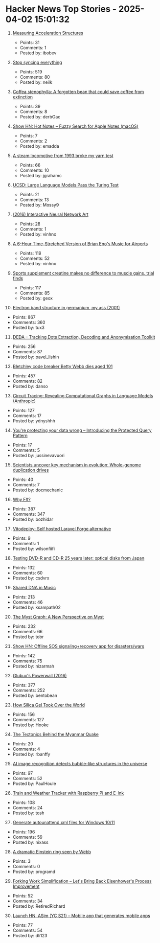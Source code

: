 # Hacker News Top Stories - 2025-04-02 15:01:32

1. [Measuring Acceleration Structures](https://zeux.io/2025/03/31/measuring-acceleration-structures/)
   - Points: 31
   - Comments: 1
   - Posted by: ibobev

2. [Stop syncing everything](https://sqlsync.dev/posts/stop-syncing-everything/)
   - Points: 519
   - Comments: 80
   - Posted by: neilk

3. [Coffea stenophylla: A forgotten bean that could save coffee from extinction](https://www.smithsonianmag.com/science-nature/how-forgotten-bean-could-save-coffee-from-extinction-180986230/)
   - Points: 39
   - Comments: 8
   - Posted by: derbOac

4. [Show HN: Hot Notes – Fuzzy Search for Apple Notes (macOS)](https://hotmatcha.dev/hot-notes/)
   - Points: 7
   - Comments: 2
   - Posted by: emadda

5. [A steam locomotive from 1993 broke my yarn test](https://blog.cloudflare.com/yarn-test-suffers-strange-derailment/)
   - Points: 66
   - Comments: 10
   - Posted by: jgrahamc

6. [UCSD: Large Language Models Pass the Turing Test](https://arxiv.org/abs/2503.23674)
   - Points: 21
   - Comments: 13
   - Posted by: Mossy9

7. [(2016) Interactive Neural Network Art](https://otoro.net/ml/netart/)
   - Points: 28
   - Comments: 1
   - Posted by: vinhnx

8. [A 6-Hour Time-Stretched Version of Brian Eno's Music for Airports](https://www.openculture.com/2025/03/a-6-hour-time-stretched-version-of-brian-enos-music-for-airports.html)
   - Points: 119
   - Comments: 52
   - Posted by: vinhnx

9. [Sports supplement creatine makes no difference to muscle gains, trial finds](https://www.unsw.edu.au/newsroom/news/2025/03/sports-supplement-creatine-makes-no-difference-to-muscle-gains-trial-finds)
   - Points: 117
   - Comments: 85
   - Posted by: geox

10. [Electron band structure in germanium, my ass (2001)](https://pages.cs.wisc.edu/~kovar/hall.html)
   - Points: 867
   - Comments: 360
   - Posted by: tux3

11. [DEDA – Tracking Dots Extraction, Decoding and Anonymisation Toolkit](https://github.com/dfd-tud/deda)
   - Points: 256
   - Comments: 87
   - Posted by: pavel_lishin

12. [Bletchley code breaker Betty Webb dies aged 101](https://www.bbc.com/news/articles/c78jd30ywv8o)
   - Points: 457
   - Comments: 82
   - Posted by: danso

13. [Circuit Tracing: Revealing Computational Graphs in Language Models (Anthropic)](https://transformer-circuits.pub/2025/attribution-graphs/methods.html)
   - Points: 127
   - Comments: 17
   - Posted by: ydnyshhh

14. [You're protecting your data wrong – Introducing the Protected Query Pattern](https://kilpi.vercel.app/blog/2025-03-27-introducing-the-protected-query-pattern/)
   - Points: 17
   - Comments: 5
   - Posted by: jussinevavuori

15. [Scientists uncover key mechanism in evolution: Whole-genome duplication drives](https://www.sciencedaily.com/releases/2025/03/250326221649.htm)
   - Points: 40
   - Comments: 7
   - Posted by: docmechanic

16. [Why F#?](https://batsov.com/articles/2025/03/30/why-fsharp/)
   - Points: 387
   - Comments: 347
   - Posted by: bozhidar

17. [Vitodeploy: Self hosted Laravel Forge alternative](https://vitodeploy.com/)
   - Points: 9
   - Comments: 1
   - Posted by: wilsonfiifi

18. [Testing DVD-R and CD-R 25 years later: optical disks from Japan](https://goughlui.com/2025/03/23/optical-discs-from-japan-part-6-tdk-uv-guard-fuji-lg-sony-maxell-cmc/)
   - Points: 132
   - Comments: 60
   - Posted by: csdvrx

19. [Shared DNA in Music](https://pudding.cool/2025/04/music-dna/)
   - Points: 213
   - Comments: 46
   - Posted by: ksampath02

20. [The Myst Graph: A New Perspective on Myst](https://glthr.com/myst-graph-1)
   - Points: 232
   - Comments: 66
   - Posted by: tobr

21. [Show HN: Offline SOS signaling+recovery app for disasters/wars](https://github.com/nizarmah/igatha)
   - Points: 142
   - Comments: 75
   - Posted by: nizarmah

22. [Glubux's Powerwall (2016)](https://secondlifestorage.com/index.php?threads/glubuxs-powerwall.126/)
   - Points: 377
   - Comments: 252
   - Posted by: bentobean

23. [How Silica Gel Took Over the World](https://www.scopeofwork.net/silica-gel/)
   - Points: 156
   - Comments: 127
   - Posted by: Hooke

24. [The Tectonics Behind the Myanmar Quake](https://nautil.us/what-caused-the-devastating-earthquake-in-myanmar-1200737/)
   - Points: 20
   - Comments: 4
   - Posted by: rbanffy

25. [AI image recognition detects bubble-like structures in the universe](https://phys.org/news/2025-03-ai-image-recognition-universe.html)
   - Points: 97
   - Comments: 52
   - Posted by: PaulHoule

26. [Train and Weather Tracker with Raspberry Pi and E-Ink](https://sambroner.com/posts/raspberry-pi-train)
   - Points: 108
   - Comments: 24
   - Posted by: tosh

27. [Generate autounattend.xml files for Windows 10/11](https://schneegans.de/windows/unattend-generator/)
   - Points: 196
   - Comments: 59
   - Posted by: nixass

28. [A dramatic Einstein ring seen by Webb](https://phys.org/news/2025-04-einstein-webb.html)
   - Points: 3
   - Comments: 0
   - Posted by: programd

29. [Forking Work Simplification – Let's Bring Back Eisenhower's Process Improvement](https://www.governance.fyi/p/forking-work-simplification-and-more)
   - Points: 52
   - Comments: 34
   - Posted by: RetiredRichard

30. [Launch HN: ASim (YC S21) – Mobile app that generates mobile apps](undefined)
   - Points: 77
   - Comments: 54
   - Posted by: dli123

